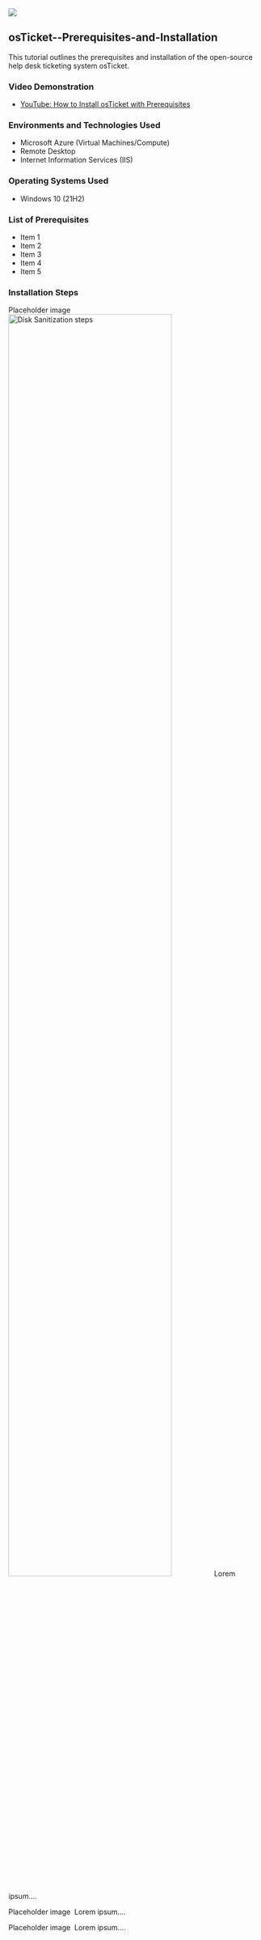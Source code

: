 <img src="https://picsvg.com/svg/edkUYX.jpg">

 <h2>osTicket--Prerequisites-and-Installation</h2>
This tutorial outlines the prerequisites and installation of the open-source help desk ticketing system osTicket.

<h3>Video Demonstration</h3>
<ul>
    <li><a href="https://www.youtube.com/watch?v=fWX1Lj-rOa0">YouTube: How to Install osTicket with Prerequisites</a></li>
</ul>

<h3>Environments and Technologies Used</h3>
<ul>
   <li>Microsoft Azure (Virtual Machines/Compute)</li>
   <li>Remote Desktop</li>
   <li>Internet Information Services (IIS)</li> 
</ul>

<h3>Operating Systems Used</h3>
<ul>
   <li>Windows 10 (21H2)</li>
</ul>

<h3>List of Prerequisites</h3>
<ul>
   <li>Item 1</li>
   <li>Item 2</li>
   <li>Item 3</li>
   <li>Item 4</li>
   <li>Item 5</li>
</ul>

<h3>Installation Steps</h3>
<p>
Placeholder image
<img src="" height="80%" width="80%" alt="Disk Sanitization steps">
Lorem ipsum....
</p>
<p>
Placeholder image
<img src="">
Lorem ipsum....
</p>
<p>
Placeholder image
<img src="">
Lorem ipsum....
</p>


